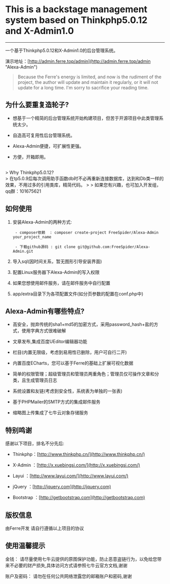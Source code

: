 # This is a backstage management system based on Thinkphp5.0.12 and X-Admin1.0 #


----------



一个基于Thinkphp5.0.12和X-Admin1.0的后台管理系统。

演示地址：[http://admin.ferre.top/admin](http://admin.ferre.top/admin "Alexa-Admin")

> 
> Because the Ferre's energy is limited, and now is the rudiment of the project, the author will update and maintain it regularly, or it will not update for a long time. I'm sorry to sacrifice your reading time.

## **为什么要重复造轮子?**




* 想基于一个精简的后台管理系统开始构建项目，但苦于开源项目中此类管理系统太少。



* 自造高可复用性后台管理系统。
* Alexa-Admin便捷，可扩展性更强。
 
* 方便，开箱即用。

<br />
> Why Thinkphp5.0.12?<br/>
> 在tp5.0.9后每次调用助手函数db时不必再重新连接数据库，达到和Db类一样的效果，不用过多的引用类库，精简代码。
> 
> 如果您有兴趣，也可加入开发组，qq群：101675621


## **如何使用**


1. 安装Alexa-Admin的两种方式:
	
    	- composer依赖  : composer create-project FreeSpider/Alexa-Admin your_project_name
    	
    	- 下载github源码 : git clone git@github.com:FreeSpider/Alexa-Admin.git



2. 导入sql(因时间关系，暂无图形引导安装界面)

3. 配置Linux服务器下Alexa-Admin的写入权限

4. 如果您想使用邮件服务，请在邮件服务中自行配置

5. app/extra目录下为各项配置文件(如分页参数的配置在conf.php中)

## **Alexa-Admin有哪些特点?**

- 高安全，抛弃传统的sha1+md5的加密方式，采用password_hash+盐的方式，使用字典方式很难破解

- 文章发布,集成百度UEditor编辑器功能

- 栏目(内置无限级，考虑到易用性已删除，用户可自行二开)

- 内置百度ECharts，您可以基于Ferre的基础上扩展可视化数据

- 简单的权限管理；超级管理员和管理员两重角色；管理员仅可操作文章和分类，且生成管理员日志

- 系统设置和友链(考虑到安全性，系统表为单独的一张表)

- 基于PHPMailer的SMTP方式的集成邮件服务

- 缩略图上传集成了七牛云对象存储服务




## **特别鸣谢**

感谢以下项目，排名不分先后:

* Thinkphp：[http://www.thinkphp.cn/](http://www.thinkphp.cn/)

* X-Admin ：[http://x.xuebingsi.com/](http://x.xuebingsi.com/)

* Layui ：[http://www.layui.com/](http://www.layui.com/)

* jQuery ：[http://jquery.com](http://jquery.com)

* Bootstrap ：[http://getbootstrap.com](http://getbootstrap.com)

##  **版权信息**
由Ferre开发 请自行遵循以上项目的协议

##  **使用温馨提示**
金钱：
请尽量使用七牛云提供的原图保护功能，防止恶意盗链行为，以免给您带来不必要的财产损失,具体访问方式请参照七牛云官方文档,谢谢

账户及密码：
请勿在任何公共网络泄露您的邮箱账户和密码,谢谢